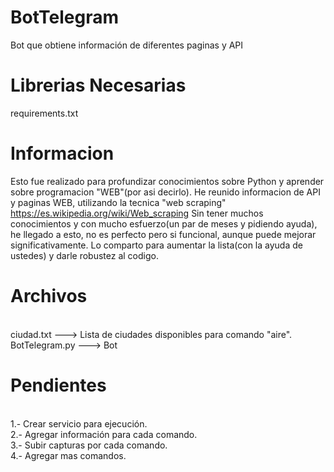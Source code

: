 # BotTelegram
Bot que obtiene información de diferentes paginas y API

# Librerias Necesarias
requirements.txt

# Informacion
Esto fue realizado para profundizar conocimientos sobre Python y aprender sobre programacion "WEB"(por asi decirlo).
He reunido informacion de API y paginas WEB, utilizando la tecnica "web scraping" https://es.wikipedia.org/wiki/Web_scraping
Sin tener muchos conocimientos y con mucho esfuerzo(un par de meses y pidiendo ayuda), he llegado a esto, no es perfecto pero si funcional, aunque puede mejorar significativamente.
Lo comparto para aumentar la lista(con la ayuda de ustedes) y darle robustez al codigo.

# Archivos

<br>ciudad.txt        ---> Lista de ciudades disponibles para comando "aire".
<br>BotTelegram.py    ---> Bot



# Pendientes
<br>1.- Crear servicio para ejecución.
<br>2.- Agregar información para cada comando.
<br>3.- Subir capturas por cada comando.
<br>4.- Agregar mas comandos.

